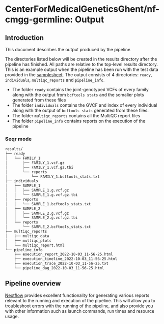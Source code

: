 # CenterForMedicalGeneticsGhent/nf-cmgg-germline: Output

## Introduction

This document describes the output produced by the pipeline.

The directories listed below will be created in the results directory after the pipeline has finished. All paths are relative to the top-level results directory. This is an example output when the pipeline has been run with the test data provided in the [samplesheet](../assets/samplesheet.csv). The output consists of 4 directories: `ready`, `individuals`, `multiqc_reports` and `pipeline_info`.

- The folder `ready` contains the joint-genotyped VCFs of every family along with the output from `bcftools stats` and the somalier plots generated from these files
- The folder `individuals` contains the GVCF and index of every individual along with the output of `bcftools stats` generated from these files.
- The folder `multiqc_reports` contains all the MultiQC report files
- The folder `pipeline_info` contains reports on the execution of the pipeline

### Seqr mode

```bash
results/
├── ready
│   └── FAMILY_1
│       ├── FAMILY_1.vcf.gz
│       ├── FAMILY_1.vcf.gz.tbi
│       └── reports
│           └── FAMILY_1.bcftools_stats.txt
├── individuals
│   ├── SAMPLE_1
│   │   ├── SAMPLE_1.g.vcf.gz
│   │   └── SAMPLE_1.g.vcf.gz.tbi
│   ├── reports
│   │   └── SAMPLE_1.bcftools_stats.txt
│   ├── SAMPLE_2
│   │   ├── SAMPLE_2.g.vcf.gz
│   │   └── SAMPLE_2.g.vcf.gz.tbi
│   └── reports
│       └── SAMPLE_2.bcftools_stats.txt
├── multiqc_reports
│   ├── multiqc_data
│   ├── multiqc_plots
│   └── multiqc_report.html
└── pipeline_info
    ├── execution_report_2022-10-03_11-56-25.html
    ├── execution_timeline_2022-10-03_11-56-25.html
    ├── execution_trace_2022-10-03_11-56-25.txt
    └── pipeline_dag_2022-10-03_11-56-25.html
```

## Pipeline overview

[Nextflow](https://www.nextflow.io/docs/latest/tracing.html) provides excellent functionality for generating various reports relevant to the running and execution of the pipeline. This will allow you to troubleshoot errors with the running of the pipeline, and also provide you with other information such as launch commands, run times and resource usage.
